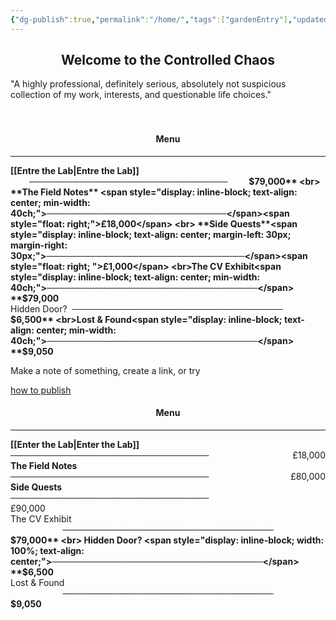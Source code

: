 ```yaml
---
{"dg-publish":true,"permalink":"/home/","tags":["gardenEntry"],"updated":"2025-02-05T08:19:33.896+00:00"}
---
```


<center><h2>Welcome to the Controlled Chaos</h2></center>
"A highly professional, definitely serious, absolutely not suspicious collection of my work, interests, and questionable life choices."
<br><br><br>

<center><h4>Menu</h4></center>

---


**[[Entre the Lab\|Entre the Lab]]** <span style="display: inline-block; text-align: center; margin-left: 30px; margin-right: 30px;">────────────────────────────────</span> **$79,000**
<br>
**The Field Notes** <span style="display: inline-block; text-align: center; min-width: 40ch;">─────────────────────────────</span><span style="float: right;">£18,000</span>
<br>
**Side Quests**<span style="display: inline-block; text-align: center; margin-left: 30px; margin-right: 30px;">────────────────────────────────</span><span style="float: right; ">£1,000</span>
<br>The CV Exhibit<span style="display: inline-block; text-align: center; min-width: 40ch;">──────────────────────────────────</span> **$79,000**
<br>Hidden Door?<span style="display: inline-block; text-align: center; min-width: 40ch;">──────────────────────────────────</span> **$6,500**
<br>Lost & Found<span style="display: inline-block; text-align: center; min-width: 40ch;">──────────────────────────────────</span> **$9,050**


Make a note of something, create a link, or try 

[how to publish](https://www.youtube.com/watch?v=eULVrTjT11w&t=435s)


<center><h4>Menu</h4></center>

---

**[[Enter the Lab\|Enter the Lab]]** 
<span style="display: inline-block; width: 70%; text-align: left;">────────────────────────────────</span><span style="float: right;">£18,000</span>
<br>
**The Field Notes** 
<span style="display: inline-block; width: 80%; text-align: left;">────────────────────────────────</span><span style="float: right;">£80,000</span>
<br>
**Side Quests** 
<span style="display: inline-block; width: 90%; text-align: left;">────────────────────────────────</span> £90,000
<br>
The CV Exhibit 
<span style="display: inline-block; width: 100%; text-align: center;">──────────────────────────────────</span> **$79,000**
<br>
Hidden Door? 
<span style="display: inline-block; width: 100%; text-align: center;">──────────────────────────────────</span> **$6,500**
<br>
Lost & Found 
<span style="display: inline-block; width: 100%; text-align: center;">──────────────────────────────────</span> **$9,050**
